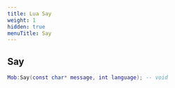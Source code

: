 ```yaml
---
title: Lua Say
weight: 1
hidden: true
menuTitle: Say
---
```

## Say
```lua
Mob:Say(const char* message, int language); -- void
```
